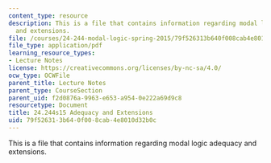 ```yaml
---
content_type: resource
description: This is a file that contains information regarding modal logic adequacy
  and extensions.
file: /courses/24-244-modal-logic-spring-2015/79f526313b640f008cab4e8010d32b0c_MIT24_244S15_Adequacy.pdf
file_type: application/pdf
learning_resource_types:
- Lecture Notes
license: https://creativecommons.org/licenses/by-nc-sa/4.0/
ocw_type: OCWFile
parent_title: Lecture Notes
parent_type: CourseSection
parent_uid: f2d0876a-9963-e653-a954-0e222a69d9c8
resourcetype: Document
title: 24.244s15 Adequacy and Extensions
uid: 79f52631-3b64-0f00-8cab-4e8010d32b0c
---
```

This is a file that contains information regarding modal logic adequacy and extensions.